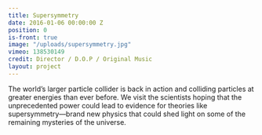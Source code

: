 ```yaml
---
title: Supersymmetry
date: 2016-01-06 00:00:00 Z
position: 0
is-front: true
image: "/uploads/supersymmetry.jpg"
vimeo: 138530149
credit: Director / D.O.P / Original Music
layout: project
---
```


The world’s larger particle collider is back in action and colliding particles at greater energies than ever before. We visit the scientists hoping that the unprecedented power could lead to evidence for theories like supersymmetry—brand new physics that could shed light on some of the remaining mysteries of the universe.